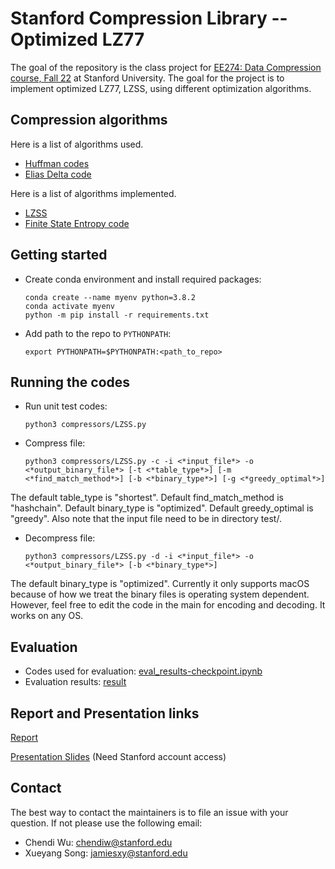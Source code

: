 
# Stanford Compression Library -- Optimized LZ77
The goal of the repository is the class project for [EE274: Data Compression course, Fall 22](https://stanforddatacompressionclass.github.io/Fall22/) at Stanford University. The goal for the project is to implement optimized LZ77, LZSS, using different optimization algorithms.

## Compression algorithms
Here is a list of algorithms used.
- [Huffman codes](compressors/huffman_coder.py)
- [Elias Delta code](compressors/elias_delta_uint_coder.py)

Here is a list of algorithms implemented.
- [LZSS](compressors/LZSS.py)
- [Finite State Entropy code](compressors/LZSS.py)

## Getting started
- Create conda environment and install required packages:
    ```
    conda create --name myenv python=3.8.2
    conda activate myenv
    python -m pip install -r requirements.txt
    ```
- Add path to the repo to `PYTHONPATH`:
    ```
    export PYTHONPATH=$PYTHONPATH:<path_to_repo>
    ```

## Running the codes
- Run unit test codes:
    ```
    python3 compressors/LZSS.py
    ```
- Compress file:
    ```
    python3 compressors/LZSS.py -c -i <*input_file*> -o <*output_binary_file*> [-t <*table_type*>] [-m <*find_match_method*>] [-b <*binary_type*>] [-g <*greedy_optimal*>]
    ```
The default table_type is "shortest". Default find_match_method is "hashchain". Default binary_type is "optimized". Default greedy_optimal is "greedy". Also note that the input file need to be in directory test/.
- Decompress file:
    ```
    python3 compressors/LZSS.py -d -i <*input_file*> -o <*output_binary_file*> [-b <*binary_type*>]
    ```
The default binary_type is "optimized".
Currently it only supports macOS because of how we treat the binary files is operating system dependent. However, feel free to edit the code in the main for encoding and decoding. It works on any OS.

## Evaluation
- Codes used for evaluation:
[eval_results-checkpoint.ipynb](test/.ipynb_checkpoints)
- Evaluation results:
[result](test/result)

## Report and Presentation links
[Report](https://google.com)

[Presentation Slides](https://docs.google.com/presentation/d/1IvNpNxeBvL9jRCT4w7LkT2Osie4XTMWMNh6xIjWzPNQ/edit?usp=sharing) (Need Stanford account access)

## Contact
The best way to contact the maintainers is to file an issue with your question.
If not please use the following email:
- Chendi Wu: chendiw@stanford.edu
- Xueyang Song: jamiesxy@stanford.edu
